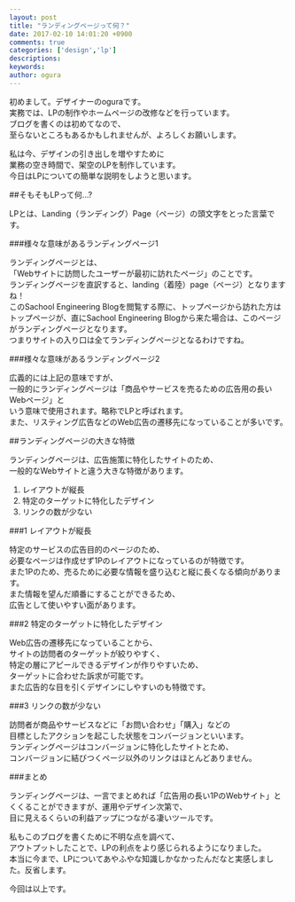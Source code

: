 ```yaml
---
layout: post
title: "ランディングページって何？"
date: 2017-02-10 14:01:20 +0900
comments: true
categories: ['design','lp']
descriptions: 
keywords: 
author: ogura
---
```


初めまして。デザイナーのoguraです。  
実務では、LPの制作やホームページの改修などを行っています。  
ブログを書くのは初めてなので、  
至らないところもあるかもしれませんが、よろしくお願いします。

私は今、デザインの引き出しを増やすために  
業務の空き時間で、架空のLPを制作しています。  
今日はLPについての簡単な説明をしようと思います。

<!-- more -->

##そもそもLPって何...?

LPとは、Landing（ランディング）Page（ページ）の頭文字をとった言葉です。

###様々な意味があるランディングページ1

ランディングページとは、  
「Webサイトに訪問したユーザーが最初に訪れたページ」のことです。  
ランディングページを直訳すると、landing（着陸）page（ページ）となりますね！  
このSachool Engineering Blogを閲覧する際に、トップページから訪れた方はトップページが、直にSachool Engineering Blogから来た場合は、このページがランディングページとなります。  
つまりサイトの入り口は全てランディングページとなるわけですね。

###様々な意味があるランディングページ2

広義的には上記の意味ですが、  
一般的にランディングページは「商品やサービスを売るための広告用の長いWebページ」と  
いう意味で使用されます。略称でLPと呼ばれます。  
また、リスティング広告などのWeb広告の遷移先になっていることが多いです。


##ランディングページの大きな特徴

ランディングページは、広告施策に特化したサイトのため、  
一般的なWebサイトと違う大きな特徴があります。

1. レイアウトが縦長
2. 特定のターゲットに特化したデザイン
3. リンクの数が少ない

###1 レイアウトが縦長

特定のサービスの広告目的のページのため、  
必要なページは作成せず1Pのレイアウトになっているのが特徴です。  
また1Pのため、売るために必要な情報を盛り込むと縦に長くなる傾向があります。  
また情報を望んだ順番にすることができるため、  
広告として使いやすい面があります。

###2 特定のターゲットに特化したデザイン

Web広告の遷移先になっていることから、  
サイトの訪問者のターゲットが絞りやすく、  
特定の層にアピールできるデザインが作りやすいため、  
ターゲットに合わせた訴求が可能です。  
また広告的な目を引くデザインにしやすいのも特徴です。

###3 リンクの数が少ない

訪問者が商品やサービスなどに「お問い合わせ」「購入」などの  
目標としたアクションを起こした状態をコンバージョンといいます。  
ランディングページはコンバージョンに特化したサイトとため、  
コンバージョンに結びつくページ以外のリンクはほとんどありません。

###まとめ

ランディングページは、一言でまとめれば「広告用の長い1PのWebサイト」と  
くくることができますが、運用やデザイン次第で、  
目に見えるくらいの利益アップにつながる凄いツールです。

私もこのブログを書くために不明な点を調べて、  
アウトプットしたことで、LPの利点をより感じられるようになりました。  
本当に今まで、LPについてあやふやな知識しかなかったんだなと実感しました。反省します。

今回は以上です。
